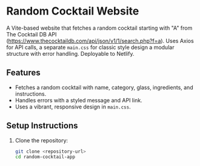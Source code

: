 # Random Cocktail Website

A Vite-based website that fetches a random cocktail starting with "A" from The Cocktail DB API (https://www.thecocktaildb.com/api/json/v1/1/search.php?f=a). Uses Axios for API calls, a separate `main.css` for classic style design a modular structure with error handling. Deployable to Netlify.

## Features
- Fetches a random cocktail with name, category, glass, ingredients, and instructions.
- Handles errors with a styled message and API link.
- Uses a vibrant, responsive design in `main.css`.

## Setup Instructions
1. Clone the repository:
   ```bash
   git clone <repository-url>
   cd random-cocktail-app